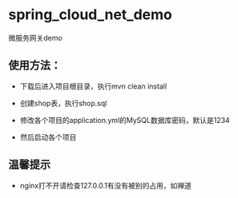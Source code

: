 # spring_cloud_net_demo
微服务网关demo

## 使用方法：
- 下载后进入项目根目录，执行mvn clean install

- 创建shop表，执行shop.sql

- 修改各个项目的application.yml的MySQL数据库密码，默认是1234

- 然后启动各个项目
## 温馨提示
- nginx打不开请检查127.0.0.1有没有被别的占用，如禅道
